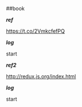 ##book

***ref***

https://t.co/2VmkcfefPQ 

***log***

start


***ref2***

http://redux.js.org/index.html

***log***

start